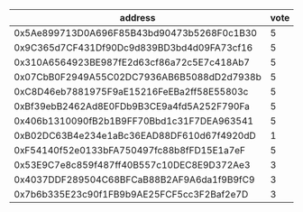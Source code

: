 address|vote|timestamp|signature
---|---|---|---
0x5Ae899713D0A696F85B43bd90473b5268F0c1B30|5|1606224036|0x3f44f36857e103e3396ab40f9056e41dff9ecfd2d302b09630f104c395611a0559e6f971082ac34fc90f676926b211b4135be94fc2bdcb8fc7b67b64ddae93b81c
0x9C365d7CF431Df90Dc9d839BD3bd4d09FA73cf16|5|1606224727|0xdd12e150915ba783ae6c0684cf6be534ef4632071c55ac4673604d3ae4177a621453dc40ad0986738aaf398152e4af4d8fb17b00f407a8aceb6e6c18908d58691b
0x310A6564923BE987fE2d63cf86a72c5E7c418Ab7|5|1606225208|0x4d25d5a1ff5983b38181772402da813c9605360836be50a147cd2b3751c75873051e79aefc71fc0de7104e6f0fc485699d14b43471e9c69b4185408a2ee712891c
0x07CbB0F2949A55C02DC7936AB6B5088dD2d7938b|5|1606226855|0xc3e8f2e978b9d5c48134e6451afff3593e47ed5a0c9d5284e82d39793e1c4f770ff879ebb04f89cea4ed3e42551c07ebd8dff1b5ad3a87b377df0b96ee93b8431c
0xC8D46eb7881975F9aE15216FeEBa2ff58E55803c|5|1606239829|0x2dc2f9a6600ac37222f28d6222fc306a2ddd61ee55bc11da0df04f217253a4051e0bffaa6af2e18a54b753f19770bc1e6bec6338dfc1bcc7bb9d7d2ba5338cf41b
0xBf39ebB2462Ad8E0FDb9B3CE9a4fd5A252F790Fa|5|1606248582|0x4cd21ea7a52b3feb834c9e719ee7a5d22145c10105c5b96ddd8e6c4d7c53ccf62275b6bd73f369d0e641a4daa51973c38006168a598763f1e59c20da69c5e47c1b
0x406b1310090fB2b1B9FF70Bbd1c31F7DEA963541|5|1606256192|0xf5d02fcf23bfcb8a349a30d128910c618158d403889bd76d2ced601f9ae47f334b0e1fe1e0dfb1f04680a81ce753277b9c52d1e3f462441967d216193f4e43081b
0xB02DC63B4e234e1aBc36EAD88DF610d67f4920dD|1|1606279825|0xa8e6d0aba9e0731975889f8b3f93f5a1c13fc34d4363205146dc1b9f5e84459d1370d88f2d2cf198478f495f0a1e9e5e72cd5837e58569e2fc3924b9ab3adaad1c
0xF54140f52e0133bFA750497fc88b8fFD15E1a7eF|5|1606303208|0x3c1beafb87a77dea24737d0270b34d56eee213989646347e9d0ddbe8d259a3df241ca4e8b736c635d21ce7279fd40ff14e1e27a6d2273ac83bca58c5ff8fb1991b
0x53E9C7e8c859f487ff40B557c10DEC8E9D372Ae3|3|1606304087|0x282caa24d93b00e652a71095000620f6de2febfdc9f887c2b6617e4496563ae037d7c6caf3bc69f2b806a1f0b73b1b62db5dcf046da41dceb9299e2841e885411c
0x4037DDF289504C68BFCaB88B2AF9A6da1f9B9fC9|3|1606304401|0x2fb33196ef484d0c51108789608c32b98f30b1e849edf1d86daf5ef12f66f2cc1f3bea7736c1689bd93078b69a80201973e1cd23843ce3f2247c4597b9ebec5d1c
0x7b6b335E23c90f1FB9b9AE25FCF5cc3F2Baf2e7D|3|1606304945|0x1cf9500904fae1e62825c6d38dac069b3667e623896be13a71c91d406c0db6c82dedcca4a2e4dd0e4152168af5e9413a42f1c8839e4bb3933aeb41c11bfb76a71c